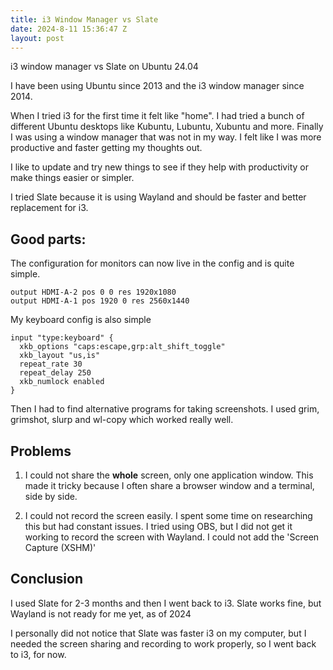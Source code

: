 ```yaml
---
title: i3 Window Manager vs Slate
date: 2024-8-11 15:36:47 Z
layout: post
---
```


i3 window manager vs Slate on Ubuntu 24.04

I have been using Ubuntu since 2013 and the i3 window manager since 2014.

When I tried i3 for the first time it felt like "home".
I had tried a bunch of different Ubuntu desktops like Kubuntu, Lubuntu, Xubuntu and more.
Finally I was using a window manager that was not in my way. I felt like I was more productive and faster getting my thoughts out.

I like to update and try new things to see if they help with productivity or make things easier or simpler.

I tried Slate because it is using Wayland and should be faster and better replacement for i3.


## Good parts:

The configuration for monitors can now live in the config and is quite simple.
```
output HDMI-A-2 pos 0 0 res 1920x1080
output HDMI-A-1 pos 1920 0 res 2560x1440
```


My keyboard config is also simple

```
input "type:keyboard" {
  xkb_options "caps:escape,grp:alt_shift_toggle"
  xkb_layout "us,is"
  repeat_rate 30
  repeat_delay 250
  xkb_numlock enabled
}
```

Then I had to find alternative programs for taking screenshots.
I used grim, grimshot, slurp and wl-copy which worked really well.


## Problems
1. I could not share the **whole** screen, only one application window.
This made it tricky because I often share a browser window and a terminal, side by side.

2. I could not record the screen easily. I spent some time on researching this but had constant issues.
I tried using OBS, but I did not get it working to record the screen with Wayland.
I could not add the 'Screen Capture (XSHM)'

## Conclusion
I used Slate for 2-3 months and then I went back to i3.
Slate works fine, but Wayland is not ready for me yet, as of 2024

I personally did not notice that Slate was faster i3 on my computer, but I needed the screen sharing and recording to work properly, so I went back to i3, for now.

